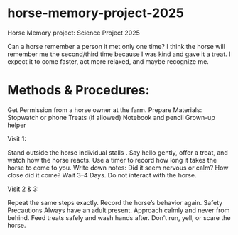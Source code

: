 # horse-memory-project-2025
Horse Memory project: Science Project 2025


Can a horse remember a person it met only one time? I think the horse will remember me the second/third time because I was kind and gave it a treat. I expect it to come faster, act more relaxed, and maybe recognize me.


# Methods & Procedures:


Get Permission from a horse owner at the farm.
Prepare Materials:
Stopwatch or phone
Treats (if allowed)
Notebook and pencil
Grown-up helper

 Visit 1:

Stand outside the horse individual stalls .
Say hello gently, offer a treat, and watch how the horse reacts.
Use a timer to record how long it takes the horse to come to you.
Write down notes: Did it seem nervous or calm? How close did it come?
Wait 3–4 Days. Do not interact with the horse.

 Visit 2 & 3:

Repeat the same steps exactly.
Record the horse’s behavior again.
Safety Precautions
Always have an adult present.
Approach calmly and never from behind.
Feed treats safely and wash hands after.
Don’t run, yell, or scare the horse.

